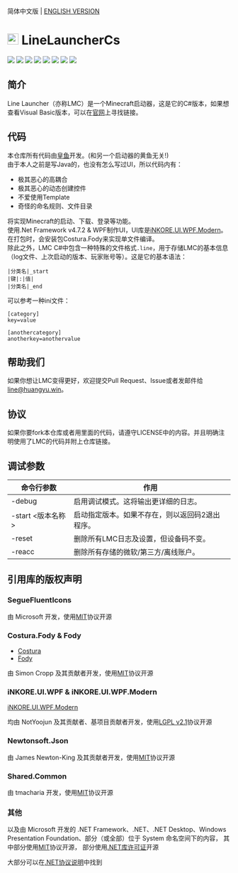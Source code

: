 简体中文版 | [ENGLISH VERSION](https://github.com/IceCreamTeamICT/LineLauncherCs/blob/main/README-EN.md)
# <img src="/ico.ico" alt="Logo" width="25" height="25"> LineLauncherCs
![](https://img.shields.io/github/license/LinearTeam/LineLauncherCs)
![](https://img.shields.io/github/last-commit/LinearTeam/LineLauncherCs)
![](https://img.shields.io/github/repo-size/LinearTeam/LineLauncherCs)
![](https://img.shields.io/github/stars/LinearTeam/LineLauncherCs)
![](https://img.shields.io/github/contributors/LinearTeam/LineLauncherCs)
![](https://img.shields.io/github/commit-activity/y/LinearTeam/LineLauncherCs)
![](https://img.shields.io/github/v/release/LinearTeam/LineLauncherCs?include_prereleases)
![](https://img.shields.io/github/downloads/LinearTeam/LineLauncherCs/total)

## 简介
Line Launcher（亦称LMC）是一个Minecraft启动器，这是它的C#版本，如果想查看Visual Basic版本，可以在[官网](https://line.icecreamteam.win)上寻找链接。

## 代码
本仓库所有代码由[皇鱼](https://github.com/tmdakm)开发。(和另一个启动器的黄鱼无关!)  
由于本人之前是写Java的，也没有怎么写过UI，所以代码内有：
 - 极其恶心的高耦合
 - 极其恶心的动态创建控件
 - 不爱使用Template
 - 奇怪的命名规则、文件目录

将实现Minecraft的启动、下载、登录等功能。  
使用.Net Framework v4.7.2 & WPF制作UI，UI库是[iNKORE.UI.WPF.Modern](https://github.com/iNKORE-NET/UI.WPF.Modern/)。  
在打包时，会安装包Costura.Fody来实现单文件编译。  
除此之外，LMC C#中包含一种特殊的文件格式``.line``，用于存储LMC的基本信息（log文件、上次启动的版本、玩家账号等）。这是它的基本语法：  
```
|分类名|_start
|键|:|值|
|分类名|_end
``` 
可以参考一种ini文件：  
```
[category]
key=value

[anothercategory]
anotherkey=anothervalue
```

## 帮助我们
如果你想让LMC变得更好，欢迎提交Pull Request、Issue或者发邮件给<line@huangyu.win>。

## 协议
如果你要fork本仓库或者用里面的代码，请遵守LICENSE中的内容。并且明确注明使用了LMC的代码并附上仓库链接。


## 调试参数
| 命令行参数         | 作用 |
| ------------------ | ----------- |
| -debug               | 启用调试模式。这将输出更详细的日志。        |
| -start <版本名称>   | 启动指定版本。如果不存在，则以返回码2退出程序。                  |
| -reset             | 删除所有LMC日志及设置，但设备码不变。                           |
| -reacc             | 删除所有存储的微软/第三方/离线账户。                            |


## 引用库的版权声明
### SegueFluentIcons
由 Microsoft 开发，使用[MIT](https://licenses.nuget.org/MIT)协议开源

### Costura.Fody & Fody
 - [Costura](https://github.com/Fody/Costura)
 - [Fody](https://github.com/Fody/Fody)

由 Simon Cropp 及其贡献者开发，使用[MIT](https://licenses.nuget.org/MIT)协议开源

### iNKORE.UI.WPF & iNKORE.UI.WPF.Modern
[iNKORE.UI.WPF.Modern](https://github.com/iNKORE-NET/UI.WPF.Modern/)

均由 NotYoojun 及其贡献者、基项目贡献者开发，使用[LGPL v2.1](https://www.gnu.org/licenses/old-licenses/lgpl-2.1.en.html)协议开源

### Newtonsoft.Json
由 James Newton-King 及其贡献者开发，使用[MIT](https://licenses.nuget.org/MIT)协议开源

### Shared.Common
由 tmacharia 开发，使用[MIT](https://licenses.nuget.org/MIT)协议开源

### 其他
以及由 Microsoft 开发的 .NET Framework、.NET、.NET Desktop、Windows Presentation Foundation、部分（或全部）位于 System 命名空间下的内容，
其中部分使用[MIT](https://licenses.nuget.org/MIT)协议开源，
部分使用[.NET库许可证](https://dotnet.microsoft.com/en-us/dotnet_library_license.htm)开源

大部分可以在[.NET协议说明](https://github.com/dotnet/core/blob/main/license-information.md)中找到
